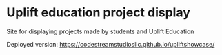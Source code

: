 # Uplift education project display

Site for displaying projects made by students and Uplift Education

Deployed version: https://codestreamstudiosllc.github.io/upliftshowcase/
